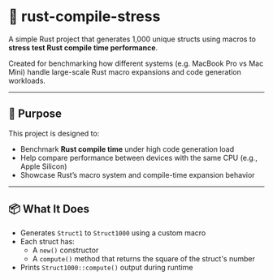 # 🧠 rust-compile-stress

A simple Rust project that generates 1,000 unique structs using macros to **stress test Rust compile time performance**.  

Created for benchmarking how different systems (e.g. MacBook Pro vs Mac Mini) handle large-scale Rust macro expansions and code generation workloads.

---

## 🚀 Purpose

This project is designed to:
- Benchmark **Rust compile time** under high code generation load
- Help compare performance between devices with the same CPU (e.g., Apple Silicon)
- Showcase Rust’s macro system and compile-time expansion behavior

---

## 📦 What It Does

- Generates `Struct1` to `Struct1000` using a custom macro
- Each struct has:
  - A `new()` constructor
  - A `compute()` method that returns the square of the struct's number
- Prints `Struct1000::compute()` output during runtime
